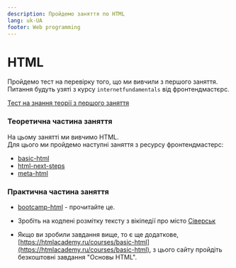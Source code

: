 ```yaml
---
description: Пройдемо заняття по HTML
lang: uk-UA
footer: Web programming
---
```

# HTML

Пройдемо тест на перевірку того, що ми вивчили з першого заняття.    
Питання будуть узяті з курсу `internetfundamentals` від фронтендмастєрс.  

[Тест на знання теорії з першого заняття](https://osvita-code.github.io/web/test/fundament.html)

### Теоретична частина заняття

На цьому занятті ми вивчимо HTML.   
Для цього ми пройдемо наступні заняття з ресурсу фронтендмастерс:

* [basic-html](https://osvita-code.github.io/intro-to-web-dev-v2/basic-html/)
* [html-next-steps](https://osvita-code.github.io/intro-to-web-dev-v2/html-next-steps/)
* [meta-html](https://osvita-code.github.io/intro-to-web-dev-v2/meta-html/)

### Практична частина заняття


* [bootcamp-html](https://osvita-code.github.io/bootcamp/html) - прочитайте це.

* Зробіть на кодпені розмітку тексту з вікіпедії про місто [Сіверськ](https://uk.wikipedia.org/wiki/%D0%A1%D1%96%D0%B2%D0%B5%D1%80%D1%81%D1%8C%D0%BA)

* Якщо ви зробили завдання вище, то є ще додаткове, [https://htmlacademy.ru/courses/basic-html](https://htmlacademy.ru/courses/basic-html), з цього сайту пройдіть безкоштовні завдання "Основы HTML".